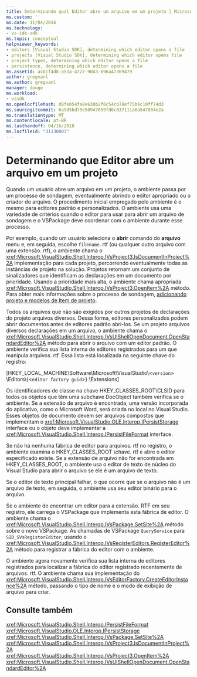 ```yaml
---
title: Determinando qual Editor abre um arquivo em um projeto | Microsoft Docs
ms.custom: ''
ms.date: 11/04/2016
ms.technology:
- vs-ide-sdk
ms.topic: conceptual
helpviewer_keywords:
- editors [Visual Studio SDK], determining which editor opens a file
- projects [Visual Studio SDK], determining which editor opens file
- project types, determining which editor opens a file
- persistence, determining which editor opens a file
ms.assetid: acbcf4d8-a53a-4727-9043-696a47369479
author: gregvanl
ms.author: gregvanl
manager: douge
ms.workload:
- vssdk
ms.openlocfilehash: d8fe054fa8e630b2f6c54cb78ef75b6c10ff74d3
ms.sourcegitcommit: 6a9d5bd75e50947659fd6c837111a6a547884e2a
ms.translationtype: MT
ms.contentlocale: pt-BR
ms.lasthandoff: 04/16/2018
ms.locfileid: "31130003"
---
```

# <a name="determining-which-editor-opens-a-file-in-a-project"></a>Determinando que Editor abre um arquivo em um projeto
Quando um usuário abre um arquivo em um projeto, o ambiente passa por um processo de sondagem, eventualmente abrindo o editor apropriado ou o criador do arquivo. O procedimento inicial empregado pelo ambiente é o mesmo para editores padrão e personalizados. O ambiente usa uma variedade de critérios quando o editor para usar para abrir um arquivo de sondagem e o VSPackage deve coordenar com o ambiente durante esse processo.  
  
 Por exemplo, quando um usuário seleciona o **abrir** comando do **arquivo** menu e, em seguida, escolhe `filename`. rtf (ou qualquer outro arquivo com uma extensão. rtf), o ambiente chama o <xref:Microsoft.VisualStudio.Shell.Interop.IVsProject3.IsDocumentInProject%2A> implementação para cada projeto, percorrendo eventualmente todas as instâncias de projeto na solução. Projetos retornam um conjunto de sinalizadores que identificam as declarações em um documento por prioridade. Usando a prioridade mais alta, o ambiente chama apropriada <xref:Microsoft.VisualStudio.Shell.Interop.IVsProject3.OpenItem%2A> método. Para obter mais informações sobre o processo de sondagem, [adicionando projeto e modelos de Item de projeto](../../extensibility/internals/adding-project-and-project-item-templates.md).  
  
 Todos os arquivos que não são exigidos por outros projetos de declarações do projeto arquivos diversos. Dessa forma, editores personalizados podem abrir documentos antes de editores padrão abri-los. Se um projeto arquivos diversos declarações em um arquivo, o ambiente chama o <xref:Microsoft.VisualStudio.Shell.Interop.IVsUIShellOpenDocument.OpenStandardEditor%2A> método para abrir o arquivo com um editor padrão. O ambiente verifica sua lista interna de editores registrados para um que manipula arquivos. rtf. Essa lista está localizada na seguinte chave do registro:  
  
 [HKEY_LOCAL_MACHINE\Software\Microsoft\VisualStudio\\<`version`> \Editors\\{<`editor factory guid`>} \Extensions]  
  
 Os identificadores de classe na chave HKEY_CLASSES_ROOT\CLSID para todos os objetos que têm uma subchave DocObject também verifica se o ambiente. Se a extensão de arquivo é encontrada, uma versão incorporada do aplicativo, como o Microsoft Word, será criada no local no Visual Studio. Esses objetos de documento devem ser arquivos compostos que implementam o <xref:Microsoft.VisualStudio.OLE.Interop.IPersistStorage> interface ou o objeto deve implementar a <xref:Microsoft.VisualStudio.Shell.Interop.IPersistFileFormat> interface.  
  
 Se não há nenhuma fábrica de editor para arquivos. rtf no registro, o ambiente examina o HKEY_CLASSES_ROOT \\chave. rtf e abre o editor especificado existe. Se a extensão de arquivo não for encontrada em HKEY_CLASSES_ROOT, o ambiente usa o editor de texto de núcleo do Visual Studio para abrir o arquivo se ele é um arquivo de texto.  
  
 Se o editor de texto principal falhar, o que ocorre que se o arquivo não é um arquivo de texto, em seguida, o ambiente usa seu editor binário para o arquivo.  
  
 Se o ambiente de encontrar um editor para a extensão. RTF em seu registro, ele carrega o VSPackage que implementa esta fábrica de editor. O ambiente chama o <xref:Microsoft.VisualStudio.Shell.Interop.IVsPackage.SetSite%2A> método sobre o novo VSPackage. As chamadas de VSPackage `QueryService` para `SID_SVsRegistorEditor`, usando o <xref:Microsoft.VisualStudio.Shell.Interop.IVsRegisterEditors.RegisterEditor%2A> método para registrar a fábrica do editor com o ambiente.  
  
 O ambiente agora novamente verifica sua lista interna de editores registrados para localizar a fábrica do editor registrado recentemente de arquivos. rtf. O ambiente chama sua implementação do <xref:Microsoft.VisualStudio.Shell.Interop.IVsEditorFactory.CreateEditorInstance%2A> método, passando o tipo de nome e o modo de exibição de arquivo para criar.  
  
## <a name="see-also"></a>Consulte também  
 <xref:Microsoft.VisualStudio.Shell.Interop.IPersistFileFormat>   
 <xref:Microsoft.VisualStudio.OLE.Interop.IPersistStorage>   
 <xref:Microsoft.VisualStudio.Shell.Interop.IVsPackage.SetSite%2A>   
 <xref:Microsoft.VisualStudio.Shell.Interop.IVsProject3.IsDocumentInProject%2A>   
 <xref:Microsoft.VisualStudio.Shell.Interop.IVsProject3.OpenItem%2A>   
 <xref:Microsoft.VisualStudio.Shell.Interop.IVsUIShellOpenDocument.OpenStandardEditor%2A>